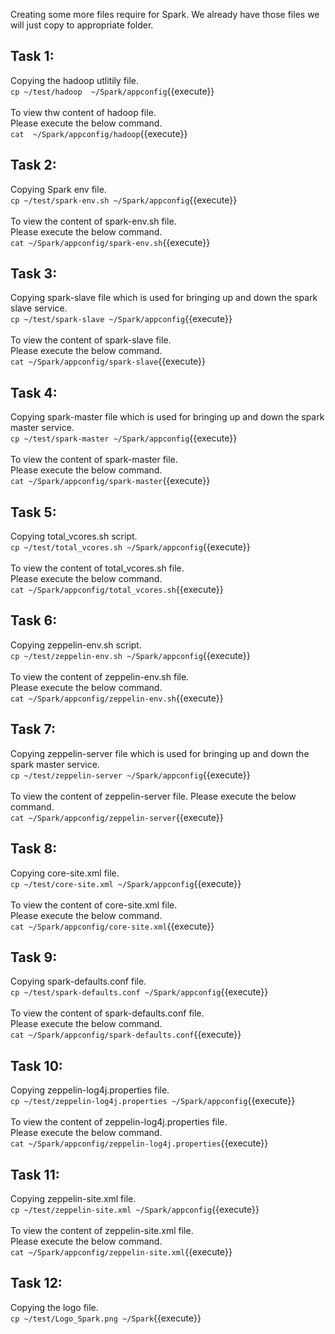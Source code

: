 Creating some more files require for Spark. We already have those files we will just copy to appropriate folder.

## Task 1:
Copying the hadoop utlitily file.<br>
`cp ~/test/hadoop  ~/Spark/appconfig`{{execute}}
<br><br>
To view thw content of hadoop file.<br>Please execute the below command.<br>
`cat  ~/Spark/appconfig/hadoop`{{execute}}

## Task 2:
Copying Spark env file.<br>
`cp ~/test/spark-env.sh ~/Spark/appconfig`{{execute}}
<br><br>
To view the content of spark-env.sh  file.<br>Please execute the below command.<br>
`cat ~/Spark/appconfig/spark-env.sh`{{execute}}

## Task 3:
Copying spark-slave file which is used for bringing up and down the spark slave service.<br>
`cp ~/test/spark-slave ~/Spark/appconfig`{{execute}}
<br><br>
To view the content of spark-slave  file.<br>Please execute the below command.<br>
`cat ~/Spark/appconfig/spark-slave`{{execute}}


## Task 4:
Copying spark-master file which is used for bringing up and down the spark master service.<br>
`cp ~/test/spark-master ~/Spark/appconfig`{{execute}}
<br><br>
To view the content of spark-master  file.<br>Please execute the below command.<br>
`cat ~/Spark/appconfig/spark-master`{{execute}}


## Task 5:
Copying total_vcores.sh script.<br>
`cp ~/test/total_vcores.sh ~/Spark/appconfig`{{execute}}
<br><br>
To view the content of total_vcores.sh file.<br> Please execute the below command.<br>
`cat ~/Spark/appconfig/total_vcores.sh`{{execute}}

## Task 6:
Copying zeppelin-env.sh script.<br>
`cp ~/test/zeppelin-env.sh ~/Spark/appconfig`{{execute}}
<br><br>
To view the content of zeppelin-env.sh file.<br>Please execute the below command.<br>
`cat ~/Spark/appconfig/zeppelin-env.sh`{{execute}}

## Task 7:
Copying zeppelin-server file which is used for bringing up and down the spark master service.<br>
`cp ~/test/zeppelin-server ~/Spark/appconfig`{{execute}}
<br><br>
To view the content of zeppelin-server file. Please execute the below command.<br>
`cat ~/Spark/appconfig/zeppelin-server`{{execute}}

## Task 8:
Copying core-site.xml file.<br>
`cp ~/test/core-site.xml ~/Spark/appconfig`{{execute}}
<br><br>
To view the content of core-site.xml file.<br>Please execute the below command.
<br>`cat ~/Spark/appconfig/core-site.xml`{{execute}}

## Task 9:
Copying spark-defaults.conf file.<br>
`cp ~/test/spark-defaults.conf ~/Spark/appconfig`{{execute}}
<br><br>
To view the content of spark-defaults.conf file.<br>Please execute the below command.<br>
`cat ~/Spark/appconfig/spark-defaults.conf`{{execute}}

## Task 10:
Copying zeppelin-log4j.properties file.<br>
`cp ~/test/zeppelin-log4j.properties ~/Spark/appconfig`{{execute}}
<br><br>
To view the content of zeppelin-log4j.properties file.<br>Please execute the below command.<br>
`cat ~/Spark/appconfig/zeppelin-log4j.properties`{{execute}}


## Task 11:
Copying zeppelin-site.xml file.<br>
`cp ~/test/zeppelin-site.xml ~/Spark/appconfig`{{execute}}
<br><br>
To view the content of zeppelin-site.xml file.<br> Please execute the below command.<br>
`cat ~/Spark/appconfig/zeppelin-site.xml`{{execute}}

## Task 12:
Copying the logo file.<br>
`cp ~/test/Logo_Spark.png ~/Spark`{{execute}}
